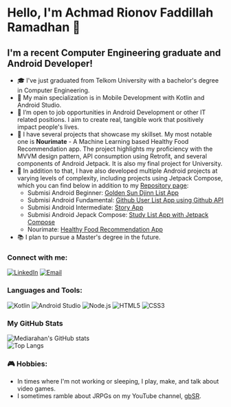 # Hello, I'm Achmad Rionov Faddillah Ramadhan 👋

## I'm a recent Computer Engineering graduate and Android Developer!

- 🎓 I've just graduated from Telkom University with a bachelor's degree in Computer Engineering.
- 🌱 My main specialization is in Mobile Development with Kotlin and Android Studio.
- 👀 I’m open to job opportunities in Android Development or other IT related positions. I aim to create real, tangible work that positively impact people's lives.
- 🚀 I have several projects that showcase my skillset. My most notable one is **Nourimate** - A Machine Learning based Healthy Food Recommendation app. The project highlights my proficiency with the MVVM design pattern, API consumption using Retrofit, and several components of Android Jetpack. It is also my final project for University.
- 📱 In addition to that, I have also developed multiple Android projects at varying levels of complexity, including projects using Jetpack Compose, which you can find below in addition to my [Repository page](https://github.com/mediarahan?tab=repositories):
  - Submisi Android Beginner: [Golden Sun Djinn List App](https://github.com/mediarahan/DicodingBeginner)
  - Submisi Android Fundamental: [Github User List App using Github API](https://github.com/mediarahan/DicodingFundamental)
  - Submisi Android Intermediate: [Story App](https://github.com/mediarahan/DicodingIntermediate)
  - Submisi Android Jepack Compose: [Study List App with Jetpack Compose](https://github.com/mediarahan/DicodingJetpackCompose)
  - Nourimate: [Healthy Food Recommendation App](https://github.com/mediarahan/nourimate) <br>
- 📚 I plan to pursue a Master's degree in the future.


### Connect with me:
[![LinkedIn](https://img.shields.io/badge/LinkedIn-Connect-blue)](https://www.linkedin.com/in/achmadrionov/)
[![Email](https://img.shields.io/badge/Email-Me-brightgreen)](mailto:pergerakanpertama@gmail.com)

### Languages and Tools:
![Kotlin](https://img.shields.io/badge/Kotlin-%23ED8B00.svg?&style=for-the-badge&logo=kotlin&logoColor=white)
![Android Studio](https://img.shields.io/badge/Android_Studio-3DDC84?style=for-the-badge&logo=android-studio&logoColor=white)
![Node.js](https://img.shields.io/badge/Node.js-43853D?style=for-the-badge&logo=node-dot-js&logoColor=white)
![HTML5](https://img.shields.io/badge/HTML5-E34F26?style=for-the-badge&logo=html5&logoColor=white)
![CSS3](https://img.shields.io/badge/CSS3-1572B6?style=for-the-badge&logo=css3&logoColor=white)

### My GitHub Stats
![Mediarahan's GitHub stats](https://github-readme-stats.vercel.app/api?username=yourusername&show_icons=true&theme=tokyonight)<br>
![Top Langs](https://github-readme-stats.vercel.app/api/top-langs/?username=mediarahan&hide=javascript,html&theme=vue-dark&layout=compact)

### 🎮 Hobbies:
- In times where I'm not working or sleeping, I play, make, and talk about video games. 
- I sometimes ramble about JRPGs on my YouTube channel, [gbSR](https://www.youtube.com/@GarlicBreadSR).

